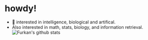 # howdy!

- 🧠 interested in intelligence, biological and artifical.
- Also interested in math, stats, biology, and information retrieval.
![Furkan's github stats](https://github-readme-stats.vercel.app/api?username=FurkanToprak&count_private=true&show_icons=true&theme=radical)

